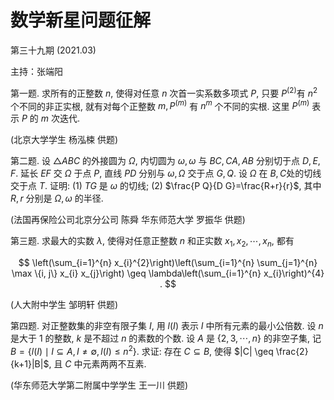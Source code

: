 # 数学新星问题征解 

第三十九期 $(2021.03)$

主持：张端阳

第一题. 求所有的正整数 $n$, 使得对任意 $n$ 次首一实系数多项式 $P$, 只要 $P^{(2)}$有 $n^{2}$ 个不同的非正实根, 就有对每个正整数 $m, P^{(m)}$ 有 $n^{m}$ 个不同的实根. 这里 $P^{(m)}$ 表示 $P$ 的 $m$ 次迭代.

(北京大学学生 杨泓梀 供题)

第二题. 设 $\triangle A B C$ 的外接圆为 $\Omega$, 内切圆为 $\omega, \omega$ 与 $B C, C A, A B$ 分别切于点 $D, E, F$. 延长 $E F$ 交 $\Omega$ 于点 $P$, 直线 $P D$ 分别与 $\omega, \Omega$ 交于点 $G, Q$. 设 $\Omega$ 在 $B, C$处的切线交于点 $T$. 证明: (1) $T G$ 是 $\omega$ 的切线; (2) $\frac{P Q}{D G}=\frac{R+r}{r}$, 其中 $R, r$ 分别是 $\Omega, \omega$ 的半径.

(法国再保险公司北京分公司 陈舜 华东师范大学 罗振华 供题)

第三题. 求最大的实数 $\lambda$, 使得对任意正整数 $n$ 和正实数 $x_{1}, x_{2}, \cdots, x_{n}$, 都有

$$
\left(\sum_{i=1}^{n} x_{i}^{2}\right)\left(\sum_{i=1}^{n} \sum_{j=1}^{n} \max \{i, j\} x_{i} x_{j}\right) \geq \lambda\left(\sum_{i=1}^{n} x_{i}\right)^{4} .
$$

(人大附中学生 邹明轩 供题)

第四题. 对正整数集的非空有限子集 $I$, 用 $l(I)$ 表示 $I$ 中所有元素的最小公倍数. 设 $n$ 是大于 1 的整数, $k$ 是不超过 $n$ 的素数的个数. 设 $A$ 是 $\{2,3, \cdots, n\}$ 的非空子集, 记 $B=\left\{l(I) \mid I \subseteq A, I \neq \emptyset, l(I) \leq n^{2}\right\}$. 求证: 存在 $C \subseteq B$, 使得 $|C| \geq \frac{2}{k+1}|B|$, 且 $C$ 中元素两两不互素.

(华东师范大学第二附属中学学生 王一川 供题)

